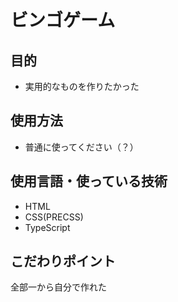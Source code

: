 # ビンゴゲーム


## 目的
- 実用的なものを作りたかった

## 使用方法
- 普通に使ってください（？）


## 使用言語・使っている技術
- HTML
- CSS(PRECSS)
- TypeScript


## こだわりポイント
全部一から自分で作れた
